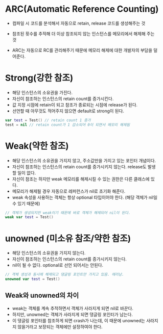 # ARC(Automatic Reference Counting)
- 컴파일 시 코드를 분석해서 자동으로 retain, release 코드를 생성해주는 것
- 참조된 횟수를 추적해 더 이상 참조되지 않는 인스턴스를 메모리에서 해제해 주는 것

- ARC는 자동으로 RC를 관리해주기 때문에 메모리 해제에 대한 개발자의 부담을 덜어준다.


# Strong(강한 참조)
- 해당 인스턴스의 소유권을 가진다.
- 자신이 참조하는 인스턴스의 retain count를 증가시킨다.
- 값 지정 시점에 retain이 되고 참조가 종료되는 시점에 release가 된다.
- 선언할 때 아무것도 적어주지 않으면 default로 strong이 된다.
```swift
var test = Test() // retain count 1 증가
test = nil // retain count가 1 감소되어 0이 되면서 메모리 해제됨
```

# Weak(약한 참조)
- 해당 인스턴스의 소유권을 가지지 않고, 주소값만을 가지고 있는 포인터 개념이다.
- 자신이 참조하는 인스턴스의 retain count를 증가시키지 않는다. release도 발생할 일이 없다.
- 자신이 참조는 하지만 weak 메모리를 해제시킬 수 있는 권한은 다른 클래스에 있다.
- 메모리가 해제될 경우 자동으로 레퍼런스가 nil로 초기화 해준다.
- weak 속성을 사용하는 객체는 항상 optional 타입이어야 한다. (해당 객체가 nil일 수 있기 때문에)
```swift
// 객체가 생성되지만 weak이기 때문에 바로 객체가 해제되어 nil이 된다.
weak var test = Test()
```

# unowned (미소유 참조/약한 참조)
- 해당 인스턴스의 소유권을 가지지 않는다.
- 자신이 참조하는 인스턴스의 retain count를 증가시키지 않는다.
- nil이 될 수 없다. optional로 선언 되어서는 안된다.
```swift
// 객체 생성과 동시에 해제되고 댕글링 포인트만 가지고 있음. 에러남.
unowned var test = Test()
```
## Weak와 unowned의 차이
- weak는 객체를 계속 추적하면서 객체가 사라지게 되면 nil로 바꾼다.
- 하지만, unowned는 객체가 사라지게 되면 댕글링 포인터가 남는다.
- 이 댕글링 포인터를 참조하게 되면 crash가 나는데, 이 때문에 unowned는 사라지지 않을거라고 보장되는 객체에만 설정하여야 한다.
